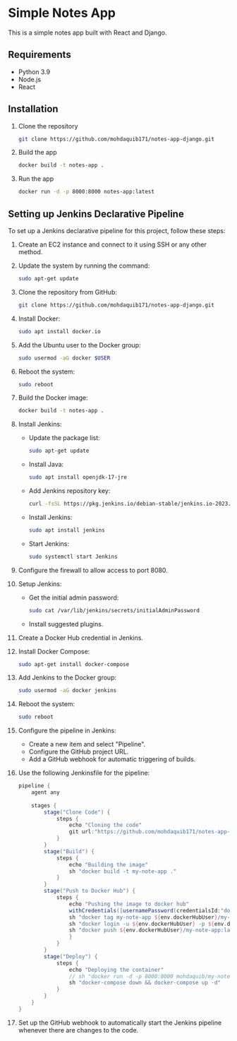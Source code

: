 # Simple Notes App

This is a simple notes app built with React and Django.

## Requirements

- Python 3.9
- Node.js
- React

## Installation

1. Clone the repository

    ```bash
    git clone https://github.com/mohdaquib171/notes-app-django.git
    ```

2. Build the app

    ```bash
    docker build -t notes-app .
    ```

3. Run the app

    ```bash
    docker run -d -p 8000:8000 notes-app:latest
    ```

## Setting up Jenkins Declarative Pipeline

To set up a Jenkins declarative pipeline for this project, follow these steps:

1. Create an EC2 instance and connect to it using SSH or any other method.
2. Update the system by running the command:

    ```bash
    sudo apt-get update
    ```

3. Clone the repository from GitHub:

    ```bash
    git clone https://github.com/mohdaquib171/notes-app-django.git
    ```

4. Install Docker:

    ```bash
    sudo apt install docker.io
    ```

5. Add the Ubuntu user to the Docker group:

    ```bash
    sudo usermod -aG docker $USER
    ```

6. Reboot the system:

    ```bash
    sudo reboot
    ```

7. Build the Docker image:

    ```bash
    docker build -t notes-app .
    ```

8. Install Jenkins:

    - Update the package list:

        ```bash
        sudo apt-get update
        ```

    - Install Java:

        ```bash
        sudo apt install openjdk-17-jre
        ```

    - Add Jenkins repository key:

        ```bash
        curl -fsSL https://pkg.jenkins.io/debian-stable/jenkins.io-2023.key | sudo tee /usr/share/keyrings/jenkins-keyring.asc > /dev/null
        ```

    - Install Jenkins:

        ```bash
        sudo apt install jenkins
        ```

    - Start Jenkins:

        ```bash
        sudo systemctl start Jenkins
        ```

9. Configure the firewall to allow access to port 8080.

10. Setup Jenkins:

    - Get the initial admin password:

        ```bash
        sudo cat /var/lib/jenkins/secrets/initialAdminPassword
        ```

    - Install suggested plugins.

11. Create a Docker Hub credential in Jenkins.

12. Install Docker Compose:

    ```bash
    sudo apt-get install docker-compose
    ```

13. Add Jenkins to the Docker group:

    ```bash
    sudo usermod -aG docker jenkins
    ```

14. Reboot the system:

    ```bash
    sudo reboot
    ```

15. Configure the pipeline in Jenkins:

    - Create a new item and select "Pipeline".
    - Configure the GitHub project URL.
    - Add a GitHub webhook for automatic triggering of builds.

16. Use the following Jenkinsfile for the pipeline:

    ```groovy
    pipeline {
        agent any 
        
        stages {
            stage("Clone Code") {
                steps {
                    echo "Cloning the code"
                    git url:"https://github.com/mohdaquib171/notes-app-django.git", branch: "main"
                }
            }
            stage("Build") {
                steps {
                    echo "Building the image"
                    sh "docker build -t my-note-app ."
                }
            }
            stage("Push to Docker Hub") {
                steps {
                    echo "Pushing the image to docker hub"
                    withCredentials([usernamePassword(credentialsId:"dockerHub",passwordVariable:"dockerHubPass",usernameVariable:"dockerHubUser")]){
                    sh "docker tag my-note-app ${env.dockerHubUser}/my-note-app:latest"
                    sh "docker login -u ${env.dockerHubUser} -p ${env.dockerHubPass}"
                    sh "docker push ${env.dockerHubUser}/my-note-app:latest"
                    }
                }
            }
            stage("Deploy") {
                steps {
                    echo "Deploying the container"
                    // sh "docker run -d -p 8000:8000 mohdaquib/my-note-app:latest"
                    sh "docker-compose down && docker-compose up -d"
                }
            }
        }
    }
    ```

17. Set up the GitHub webhook to automatically start the Jenkins pipeline whenever there are changes to the code.
